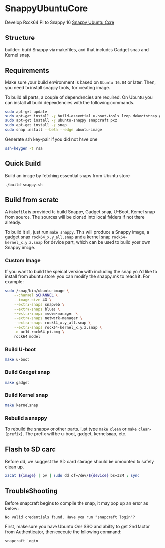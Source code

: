 # SnappyUbuntuCore
Develop Rock64 Pi to Snappy 16 [Snappy Ubuntu Core](http://developer.ubuntu.com/snappy/) 

## Structure
builder: build Snappy via makefiles, and that includes Gadget snap and Kernel snap.  

## Requirements
Make sure your build environment is based on `Ubuntu 16.04` or later. Then, you need to install snappy tools, for creating image.

To build all parts, a couple of dependencies are required. On Ubuntu you can install all build dependencies with the following commands.

```bash
sudo apt-get update
sudo apt-get install -y build-essential u-boot-tools lzop debootstrap gcc-aarch64-linux-gnu device-tree-compiler
sudo apt-get install -y ubuntu-snappy snapcraft pxz
sudo apt-get install -y snap
sudo snap install --beta --edge ubuntu-image
```

Generate ssh key-pair if you did not have one

```bash
ssh-keygen -t rsa
```

## Quick Build

Build an image by fetching essential snaps from Ubuntu store
```bash
./build-snappy.sh
```

## Build from scratc
A `Makefile` is provided to build Snappy, Gadget snap, U-Boot, Kernel snap from source. The sources will be cloned into local folders if not there already.

To build it all, just run `make snappy`. This will produce a Snappy image, a gadget snap `rock64_x.y_all.snap` and a kernel snap `rock64-kernel_x.y.z.snap` for device part, which can be used to build your own Snappy image.

### Custom Image
If you want to build the speical version with including the snap you'd like to install from ubuntu store, you can modify the snappy.mk to reach it. For example:  

```bash
sudo /snap/bin/ubuntu-image \
	--channel $CHANNEL \
	--image-size 4G \
	--extra-snaps snapweb \
	--extra-snaps bluez \
	--extra-snaps modem-manager \
	--extra-snaps network-manager \
	--extra-snaps rock64_x.y_all.snap \
	--extra-snaps rock64-kernel_x.y.z.snap \
	-o uc16-rock64-pi.img \
	rock64.model
```

### Build U-boot

```bash
make u-boot
```

### Build Gadget snap

```bash
make gadget
```

### Build Kernel snap

```bash
make kernelsnap
```

### Rebuild a snappy
To rebuild the snappy or other parts, just type `make clean` or `make clean-{prefix}`. The prefix will be u-boot, gadget, kernelsnap, etc. 

## Flash to SD card
Before dd, we suggest the SD card storage should be umounted to safely clean up.

```bash
xzcat ${image} | pv | sudo dd of=/dev/${device} bs=32M ; sync
```
## TroubleShooting
Before snapcraft begins to compile the snap, it may pop up an error as below:
```
No valid credentials found. Have you run "snapcraft login"?
```

First, make sure you have Ubuntu One SSO and ability to get 2nd factor from Authenticator, then execute the following command:
```bash
snapcraft login
```
